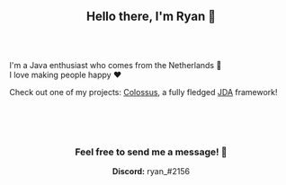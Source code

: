 <h2 align="center">Hello there, I'm Ryan 👋</h2>

<br><br>

<p align="left">I'm a Java enthusiast who comes from the Netherlands 🙂
<br>I love making people happy ❤

<p>Check out one of my projects: <a href="https://github.com/RyanLandDev/Colossus">Colossus</a>, a fully fledged <a href="https://github.com/DV8FromTheWorld">JDA</a> framework!

<br><br><br>

<h3 align="center"> Feel free to send me a message! 📩</h4>
<p align="center"><b>Discord:</b> ryan_#2156</p>
